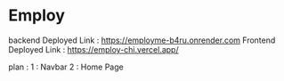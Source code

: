 # Employ
backend Deployed Link : https://employme-b4ru.onrender.com
Frontend Deployed Link : https://employ-chi.vercel.app/













plan : 
1 : Navbar 
2 : Home Page 
